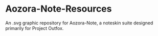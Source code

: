 # Aozora-Note-Resources
An .svg graphic repository for Aozora-Note, a noteskin suite designed primarily for Project Outfox.
